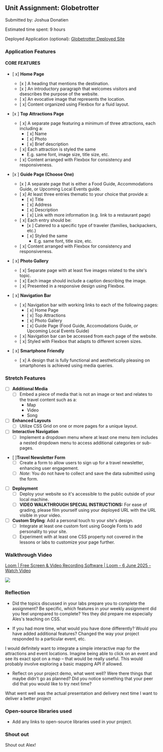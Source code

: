 
## Unit Assignment: Globetrotter

Submitted by: Joshua Donatien

Estimated time spent: 9 hours

Deployed Application (optional): [Globetrotter Deployed Site]()


### Application Features

#### CORE FEATURES

- [ x] **Home Page**
  - [x ] A heading that mentions the destination.
  - [x ] An introductory paragraph that welcomes visitors and dsescribes the purpose of the website. 
  - [ x] An evocative image that represents the location.
  - [ x] Content organized using Flexbox for a fluid layout.

- [x ] **Top Attractions Page**
  - [ x] A separate page featuring a minimum of three attractions, each including a:
    - [ x] Name
    - [ x] Photo
    - [ x] Brief description
  - [ x] Each attraction is styled the same
    - E.g. same font, image size, title size, etc. 
  - [ x] Content arranged with Flexbox for consistency and responsiveness.

- [x ] **Guide Page (Choose One)**
  - [x ] A separate page that is either a Food Guide, Accommodations Guide, or Upcoming Local Events guide.
  - [ x] At least three entries thematic to your choice that provide a:
    - [ x] Title
    - [ x] Address
    - [ x] Description
    - [ x] Link with more information (e.g. link to a restaurant page)
  - [ x] Each entry should be:
    - [x ] Catered to a specific type of traveler (families, backpackers, etc.)
    - [ x] Styled the same
      - E.g. same font, title size, etc.
  - [ x] Content arranged with Flexbox for consistency and responsiveness. 

- [ x] **Photo Gallery**
  - [ x] Separate page with at least five images related to the site's topic.
  - [ x] Each image should include a caption describing the image.
  - [ x] Presented in a responsive design using Flexbox.

- [ x] **Navigation Bar**
  - [ x] Navigation bar with working links to each of the following pages:
    - [ x] Home Page
    - [ x] Top Attractions
    - [ x] Photo Gallery
    - [ x] Guide Page (Food Guide, Accomodations Guide, _or_ Upcoming Local Events Guide)
  - [ x] Navigation bar can be accessed from each page of the website.
  - [ x] Styled with Flexbox that adapts to different screen sizes.  

- [ x] **Smartphone Friendly**
  - [ x] A design that is fully functional and aesthetically pleasing on smartphones is achieved using media queries.

### Stretch Features

- [ ] **Additional Media**
  - [ ] Embed a piece of media that is not an image or text and relates to the travel content such as a:
    - Map
    - Video
    - Song

- [ ] **Enhanced Layouts**
  - [ ] Utilize CSS Grid on one or more pages for a unique layout.

- [ ] **Interactive Navigation**
  - [ ] Implement a dropdown menu where at least one menu item includes a nested dropdown menu to access additional categories or sub-pages.

- [ ]**Travel Newsletter Form**
  - [ ] Create a form to allow users to sign up for a travel newsletter, enhancing user engagement.
  - [ ] *Note*: You do not have to collect and save the data submitted using the form. 

- [ ] **Deployment**
  - [ ] Deploy your website so it's accessible to the public outside of your local machine. 
  - [ ] **VIDEO WALKTHROUGH SPECIAL INSTRUCTIONS:** For ease of grading, please film yourself using your deployed URL with the URL visible in your video. 

- [ ] **Custom Styling**: Add a personal touch to your site's design.
  - [ ] Integrate at least one custom font using Google Fonts to add personality to your site.
  - [ ] Experiment with at least one CSS property not covered in the lessons or labs to customize your page further.

### Walkthrough Video

<div>
    <a href="https://www.loom.com/share/9180debd5cf24c779eff4ad520f11415">
      <p>Loom | Free Screen & Video Recording Software | Loom - 6 June 2025 - Watch Video</p>
    </a>
    <a href="https://www.loom.com/share/9180debd5cf24c779eff4ad520f11415">
      <img style="max-width:300px;" src="https://cdn.loom.com/sessions/thumbnails/9180debd5cf24c779eff4ad520f11415-d58c685acd468e78-full-play.gif">
    </a>
  </div>


### Reflection

* Did the topics discussed in your labs prepare you to complete the assignment? Be specific, which features in your weekly assignment did you feel unprepared to complete?
Yes they did prepare me especially Ales's teaching on CSS.

* If you had more time, what would you have done differently? Would you have added additional features? Changed the way your project responded to a particular event, etc.
  
I would definitely want to integrate a simple interactive map for the attractions and event locations. Imagine being able to click on an event and see its exact spot on a map – that would be really useful. This would probably involve exploring a basic mapping API if allowed.

* Reflect on your project demo, what went well? Were there things that maybe didn't go as planned? Did you notice something that your peer did that you would like to try next time?

What went well was the actual presentation and delivery next time I want to deliver a better project

### Open-source libraries used

- Add any links to open-source libraries used in your project.

### Shout out

Shout out Alex!
